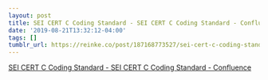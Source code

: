```yaml
---
layout: post
title: SEI CERT C Coding Standard - SEI CERT C Coding Standard - Confluence
date: '2019-08-21T13:32:12-04:00'
tags: []
tumblr_url: https://reinke.co/post/187168773527/sei-cert-c-coding-standard-sei-cert-c-coding
---
```

[SEI CERT C Coding Standard - SEI CERT C Coding Standard - Confluence](https://wiki.sei.cmu.edu/confluence/display/c/SEI+CERT+C+Coding+Standard)  
